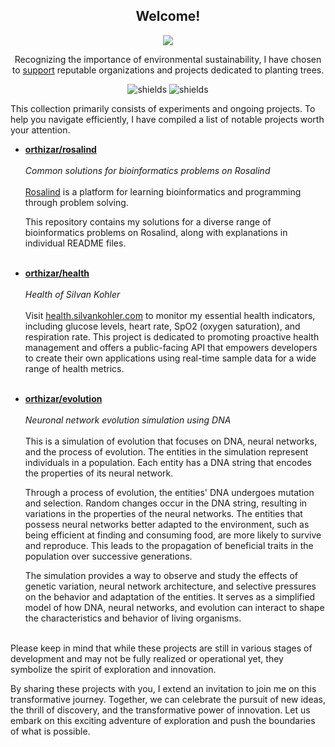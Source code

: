 <h2 align="center">
  Welcome!
</h2>
<p align="center">

</p>
<p align="center">
  <picture>
    <source
      srcset="https://github-readme-stats-orthizar.vercel.app/api?username=orthizar&hide_title=true&show_icons=true&theme=dark"
      media="(prefers-color-scheme: dark)"
    />
    <source
      srcset="https://github-readme-stats-orthizar.vercel.app/api?username=orthizar&hide_title=true&show_icons=true"
      media="(prefers-color-scheme: light), (prefers-color-scheme: no-preference)"
    />
    <img src="https://github-readme-stats-orthizar.vercel.app/api?username=orthizar&show_icons=true" />
  </picture>
</p>
<p align="center">
Recognizing the importance of environmental sustainability, I have chosen to <a href="https://ecologi.com/orthizar">support</a> reputable organizations and projects dedicated to planting trees.
</p>
<p align="center">
  <img src="https://img.shields.io/ecologi/trees/orthizar" alt="shields">
  <img src="https://img.shields.io/ecologi/carbon/orthizar" alt="shields">
</p>


This collection primarily consists of experiments and ongoing projects. To help you navigate efficiently, I have compiled a list of notable projects worth your attention.

- [**orthizar/rosalind**](https://github.com/orthizar/rosalind)
  <br><br>
  *Common solutions for bioinformatics problems on Rosalind*
  <br><br>
  [Rosalind](https://rosalind.info/about) is a platform for learning bioinformatics and programming through problem solving.

  This repository contains my solutions for a diverse range of bioinformatics problems on Rosalind, along with explanations in individual README files.
  <br><br>

- [**orthizar/health**](https://github.com/orthizar/health)
  <br><br>
  *Health of Silvan Kohler*
  <br><br>
  Visit [health.silvankohler.com](https://health.silvankohler.com) to monitor my essential health indicators, including glucose levels, heart rate, SpO2 (oxygen saturation), and respiration rate.
  This project is dedicated to promoting proactive health management and offers a public-facing API that empowers developers to create their own applications using real-time sample data for a wide range of health metrics.
  <br><br>
  
- [**orthizar/evolution**](https://github.com/orthizar/evolution)
  <br><br>
  *Neuronal network evolution simulation using DNA*
  <br><br>
  This is a simulation of evolution that focuses on DNA, neural networks, and the process of evolution.
  The entities in the simulation represent individuals in a population.
  Each entity has a DNA string that encodes the properties of its neural network.

  Through a process of evolution, the entities' DNA undergoes mutation and selection.
  Random changes occur in the DNA string, resulting in variations in the properties of the neural networks.
  The entities that possess neural networks better adapted to the environment, such as being efficient at finding and consuming food,
  are more likely to survive and reproduce. This leads to the propagation of beneficial traits in the population over successive generations.

  The simulation provides a way to observe and study the effects of genetic variation, neural network architecture,
  and selective pressures on the behavior and adaptation of the entities. It serves as a simplified model of how DNA, neural networks,
  and evolution can interact to shape the characteristics and behavior of living organisms.
  <br><br>
  
<!-- 
- [**orthizar/cellular-automata-fluid-simulation**](https://github.com/orthizar/cellular-automata-fluid-simulation)
  <br><br>
  *Cellular automata fluid simulation*
  <br><br>
  
  <br><br>
-->

<!--
- [**orthizar/businessnexus**](https://github.com/orthizar/businessnexus)
  <br><br>
  *Strategic business simulation game*
  <br><br>
  With focus on realistic business management, players make critical decisions, adapt to market dynamics, and strive to outsmart competitors.
  By mastering the art of entrepreneurship, players can rise to the top, conquer industries, and leave a lasting legacy in the world of business.
  <br><br>
-->


Please keep in mind that while these projects are still in various stages of development and may not be fully realized or operational yet, they symbolize the spirit of exploration and innovation.

By sharing these projects with you, I extend an invitation to join me on this transformative journey. Together, we can celebrate the pursuit of new ideas, the thrill of discovery, and the transformative power of innovation. Let us embark on this exciting adventure of exploration and push the boundaries of what is possible.
